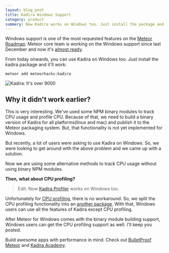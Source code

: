 ```yaml
---
layout: blog_post
title: Kadira Windows Support
category: product
summery: Now Kadira works on Windows too. Just install the package and it'll work.
---
```


Windows support is one of the most requested features on the [Meteor Roadmap](https://trello.com/c/ZMvnfMfI/11-official-windows-support). Meteor core team is working on the Windows support since last December and now it's [almost ready](https://github.com/meteor/meteor/wiki/Preview-of-Meteor-on-Windows).

From today onwards, you can use Kadira on Windows too. Just install the kadira package and it'll work:

~~~shell
meteor add meteorhacks:kadira
~~~

![Kadira: It's over 9000](https://cldup.com/YoCEbzrKLA.png)

## Why it didn't work earlier?

This is very interesting. We've used some NPM binary modules to track CPU usage and profile CPU. Because of that, we need to build a binary version of Kadira for all platforms(linux and mac) and publish it to the Meteor packaging system. But, that functionality is not yet implemented for Windows.

But recently, a lot of users were asking to use Kadira on Windows. So, we were looking to get around with the above problem and we came up with a solution.

Now we are using some alternative methods to track CPU usage without using binary NPM modules.

**Then, what about CPU profiling?**

> Edit: Now [Kadira Profiler](https://github.com/meteorhacks/kadira-profiler)  works on Windows too.

Unfortunately for [CPU profiling](https://kadira.io/academy/meteor-cpu-profiling/), there is no workaround. So, we split the CPU profiling functionality into an [another package](https://github.com/meteorhacks/kadira-profiler). With that, Windows users can use all the features of Kadira except CPU profiling.

After Meteor for Windows comes with the binary module building support, Windows users can get the CPU profiling support as well. I'll keep you posted.

Build awesome apps with performance in mind. Check out [BulletProof Meteor](https://bulletproofmeteor.com/) and [Kadira Academy](https://kadira.io/academy/).

